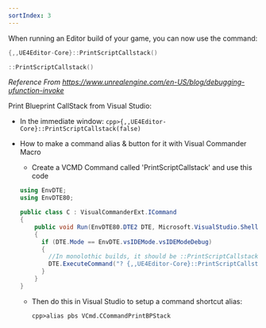 ```yaml
---
sortIndex: 3
---
```


When running an Editor build of your game, you can now use the command:

```cpp
{,,UE4Editor-Core}::PrintScriptCallstack()

::PrintScriptCallstack()
```

*Reference From <https://www.unrealengine.com/en-US/blog/debugging-ufunction-invoke>*

Print Blueprint CallStack from Visual Studio:

- In the immediate window: `cpp>{,,UE4Editor-Core}::PrintScriptCallstack(false)`

- How to make a command alias & button for it with Visual Commander Macro

  - Create a VCMD Command called 'PrintScriptCallstack' and use this code

  ```csharp
  using EnvDTE;
  using EnvDTE80;

  public class C : VisualCommanderExt.ICommand
  {
      public void Run(EnvDTE80.DTE2 DTE, Microsoft.VisualStudio.Shell.Package package)
      {
        if (DTE.Mode == EnvDTE.vsIDEMode.vsIDEModeDebug)
        {
          //In monolothic builds, it should be ::PrintScriptCallstack()
          DTE.ExecuteCommand("? {,,UE4Editor-Core}::PrintScriptCallstack(false)");
        }
      }
  }
  ```

  - Then do this in Visual Studio to setup a command shortcut alias:

    `cpp>alias pbs VCmd.CCommandPrintBPStack`
